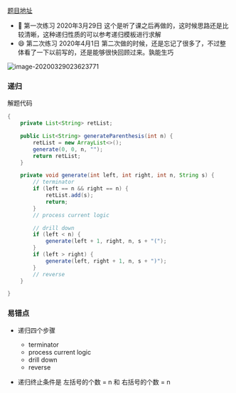 [题目地址](https://leetcode-cn.com/problems/generate-parentheses/)



- :slightly_smiling_face: 第一次练习 2020年3月29日 这个是听了课之后再做的，这时候思路还是比较清晰，这种递归性质的可以参考递归模板进行求解
- :smile: 第二次练习 2020年4月1日 第二次做的时候，还是忘记了很多了，不过整体看了一下以前写的，还是能够很快回顾过来。孰能生巧

![image-20200329023623771](https://gitee.com/xiaoxiunique/picgo-image/raw/master/image-20200329023623771.png)

### 递归

解题代码

```java
{
    private List<String> retList;

    public List<String> generateParenthesis(int n) {
        retList = new ArrayList<>();
        generate(0, 0, n, "");
        return retList;
    }

    private void generate(int left, int right, int n, String s) {
        // terminator
        if (left == n && right == n) {
            retList.add(s);
            return;
        }
        // process current logic

        // drill down
        if (left < n) {
            generate(left + 1, right, n, s + "(");
        }
        if (left > right) {
            generate(left, right + 1, n, s + ")");
        }
        // reverse
    }

}
```



### 易错点

- 递归四个步骤
	
	- terminator
	- process current logic
	- drill down
	- reverse

- 递归终止条件是 左括号的个数 = n 和 右括号的个数 = n